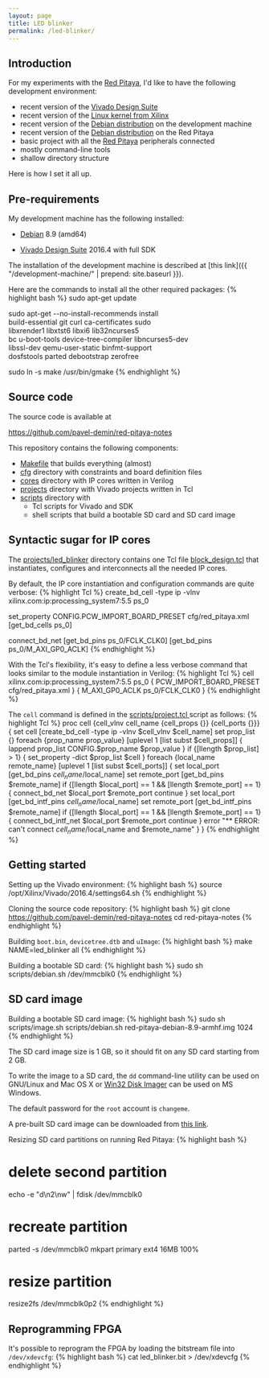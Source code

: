 ```yaml
---
layout: page
title: LED blinker
permalink: /led-blinker/
---
```


Introduction
-----

For my experiments with the [Red Pitaya](http://redpitaya.readthedocs.io), I'd like to have the following development environment:

 - recent version of the [Vivado Design Suite](http://www.xilinx.com/products/design-tools/vivado)
 - recent version of the [Linux kernel from Xilinx](http://github.com/Xilinx/linux-xlnx/tree/xilinx-v2016.4)
 - recent version of the [Debian distribution](http://www.debian.org/releases/jessie) on the development machine
 - recent version of the [Debian distribution](http://www.debian.org/releases/jessie) on the Red Pitaya
 - basic project with all the [Red Pitaya](http://redpitaya.readthedocs.io) peripherals connected
 - mostly command-line tools
 - shallow directory structure

Here is how I set it all up.

Pre-requirements
-----

My development machine has the following installed:

 - [Debian](http://www.debian.org/releases/jessie) 8.9 (amd64)

 - [Vivado Design Suite](http://www.xilinx.com/products/design-tools/vivado) 2016.4 with full SDK

The installation of the development machine is described at [this link]({{ "/development-machine/" | prepend: site.baseurl }}).

Here are the commands to install all the other required packages:
{% highlight bash %}
sudo apt-get update

sudo apt-get --no-install-recommends install \
  build-essential git curl ca-certificates sudo \
  libxrender1 libxtst6 libxi6 lib32ncurses5 \
  bc u-boot-tools device-tree-compiler libncurses5-dev \
  libssl-dev qemu-user-static binfmt-support \
  dosfstools parted debootstrap zerofree

sudo ln -s make /usr/bin/gmake
{% endhighlight %}

Source code
-----

The source code is available at

<https://github.com/pavel-demin/red-pitaya-notes>

This repository contains the following components:

 - [Makefile](https://github.com/pavel-demin/red-pitaya-notes/blob/master/Makefile) that builds everything (almost)
 - [cfg](https://github.com/pavel-demin/red-pitaya-notes/tree/master/cfg) directory with constraints and board definition files
 - [cores](https://github.com/pavel-demin/red-pitaya-notes/tree/master/cores) directory with IP cores written in Verilog
 - [projects](https://github.com/pavel-demin/red-pitaya-notes/tree/master/projects) directory with Vivado projects written in Tcl
 - [scripts](https://github.com/pavel-demin/red-pitaya-notes/tree/master/scripts) directory with
   - Tcl scripts for Vivado and SDK
   - shell scripts that build a bootable SD card and SD card image

Syntactic sugar for IP cores
-----

The [projects/led_blinker](https://github.com/pavel-demin/red-pitaya-notes/tree/master/projects/led_blinker) directory contains one Tcl file [block_design.tcl](https://github.com/pavel-demin/red-pitaya-notes/blob/master/projects/led_blinker/block_design.tcl) that instantiates, configures and interconnects all the needed IP cores.

By default, the IP core instantiation and configuration commands are quite verbose:
{% highlight Tcl %}
create_bd_cell -type ip -vlnv xilinx.com:ip:processing_system7:5.5 ps_0

set_property CONFIG.PCW_IMPORT_BOARD_PRESET cfg/red_pitaya.xml [get_bd_cells ps_0]

connect_bd_net [get_bd_pins ps_0/FCLK_CLK0] [get_bd_pins ps_0/M_AXI_GP0_ACLK]
{% endhighlight %}

With the Tcl's flexibility, it's easy to define a less verbose command that looks similar to the module instantiation in Verilog:
{% highlight Tcl %}
cell xilinx.com:ip:processing_system7:5.5 ps_0 {
  PCW_IMPORT_BOARD_PRESET cfg/red_pitaya.xml
} {
  M_AXI_GP0_ACLK ps_0/FCLK_CLK0
}
{% endhighlight %}

The `cell` command is defined in the [scripts/project.tcl
](https://github.com/pavel-demin/red-pitaya-notes/blob/master/scripts/project.tcl) script as follows:
{% highlight Tcl %}
proc cell {cell_vlnv cell_name {cell_props {}} {cell_ports {}}} {
  set cell [create_bd_cell -type ip -vlnv $cell_vlnv $cell_name]
  set prop_list {}
  foreach {prop_name prop_value} [uplevel 1 [list subst $cell_props]] {
    lappend prop_list CONFIG.$prop_name $prop_value
  }
  if {[llength $prop_list] > 1} {
    set_property -dict $prop_list $cell
  }
  foreach {local_name remote_name} [uplevel 1 [list subst $cell_ports]] {
    set local_port [get_bd_pins $cell_name/$local_name]
    set remote_port [get_bd_pins $remote_name]
    if {[llength $local_port] == 1 && [llength $remote_port] == 1} {
      connect_bd_net $local_port $remote_port
      continue
    }
    set local_port [get_bd_intf_pins $cell_name/$local_name]
    set remote_port [get_bd_intf_pins $remote_name]
    if {[llength $local_port] == 1 && [llength $remote_port] == 1} {
      connect_bd_intf_net $local_port $remote_port
      continue
    }
    error "** ERROR: can't connect $cell_name/$local_name and $remote_name"
  }
}
{% endhighlight %}

Getting started
-----

Setting up the Vivado environment:
{% highlight bash %}
source /opt/Xilinx/Vivado/2016.4/settings64.sh
{% endhighlight %}

Cloning the source code repository:
{% highlight bash %}
git clone https://github.com/pavel-demin/red-pitaya-notes
cd red-pitaya-notes
{% endhighlight %}

Building `boot.bin`, `devicetree.dtb` and `uImage`:
{% highlight bash %}
make NAME=led_blinker all
{% endhighlight %}

Building a bootable SD card:
{% highlight bash %}
sudo sh scripts/debian.sh /dev/mmcblk0
{% endhighlight %}

SD card image
-----

Building a bootable SD card image:
{% highlight bash %}
sudo sh scripts/image.sh scripts/debian.sh red-pitaya-debian-8.9-armhf.img 1024
{% endhighlight %}

The SD card image size is 1 GB, so it should fit on any SD card starting from 2 GB.

To write the image to a SD card, the `dd` command-line utility can be used on GNU/Linux and Mac OS X or [Win32 Disk Imager](http://sourceforge.net/projects/win32diskimager/) can be used on MS Windows.

The default password for the `root` account is `changeme`.

A pre-built SD card image can be downloaded from [this link](https://www.dropbox.com/sh/5fy49wae6xwxa8a/AAD4bP_EekcJK0oBx2sNQm7Qa/red-pitaya-debian-8.9-armhf-20171205.zip?dl=1).

Resizing SD card partitions on running Red Pitaya:
{% highlight bash %}
# delete second partition
echo -e "d\n2\nw" | fdisk /dev/mmcblk0
# recreate partition
parted -s /dev/mmcblk0 mkpart primary ext4 16MB 100%
# resize partition
resize2fs /dev/mmcblk0p2
{% endhighlight %}

Reprogramming FPGA
-----

It's possible to reprogram the FPGA by loading the bitstream file into `/dev/xdevcfg`:
{% highlight bash %}
cat led_blinker.bit > /dev/xdevcfg
{% endhighlight %}
